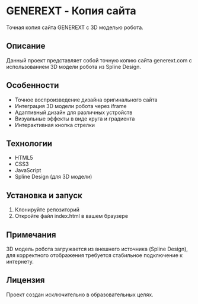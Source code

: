 # GENEREXT - Копия сайта

Точная копия сайта GENEREXT с 3D моделью робота.

## Описание

Данный проект представляет собой точную копию сайта generext.com с использованием 3D модели робота из Spline Design.

## Особенности

- Точное воспроизведение дизайна оригинального сайта
- Интеграция 3D модели робота через iframe
- Адаптивный дизайн для различных устройств
- Визуальные эффекты в виде круга и градиента
- Интерактивная кнопка стрелки

## Технологии

- HTML5
- CSS3
- JavaScript
- Spline Design (для 3D модели)

## Установка и запуск

1. Клонируйте репозиторий
2. Откройте файл index.html в вашем браузере

## Примечания

3D модель робота загружается из внешнего источника (Spline Design), для корректного отображения требуется стабильное подключение к интернету.

## Лицензия

Проект создан исключительно в образовательных целях. 